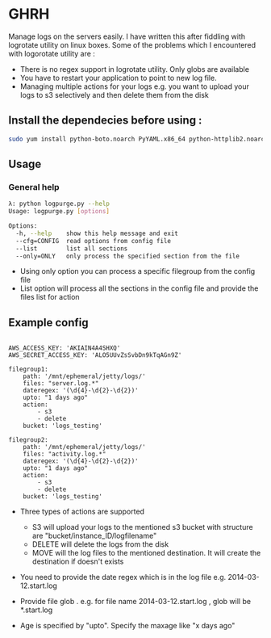 # GHRH

Manage logs on the servers easily. I have written this after fiddling with logrotate utility on linux boxes. 
Some of the problems which I encountered with logorotate utility are :

- There is no regex support in logrotate utility. Only globs are available
- You have to restart your application to point to new log file.
- Managing multiple actions for your logs e.g. you want to upload your logs to s3 selectively and then delete them from the disk



## Install the dependecies before using :

``` sh
sudo yum install python-boto.noarch PyYAML.x86_64 python-httplib2.noarch -y
```

## Usage

### General help
``` sh
λ: python logpurge.py --help
Usage: logpurge.py [options]

Options:
  -h, --help    show this help message and exit
  --cfg=CONFIG  read options from config file
  --list        list all sections
  --only=ONLY   only process the specified section from the file
```


- Using only option you can process a specific filegroup from the config file
- List option will process all the sections in the config file and provide the files list for action

## Example config

```

AWS_ACCESS_KEY: 'AKIAIN4A4SHXQ'
AWS_SECRET_ACCESS_KEY: 'ALO5UUvZsSvbDn9kTqAGn9Z'

filegroup1:
    path: '/mnt/ephemeral/jetty/logs/'
    files: "server.log.*"
    dateregex: '(\d{4}-\d{2}-\d{2})'
    upto: "1 days ago"
    action:
        - s3
        - delete
    bucket: 'logs_testing'

filegroup2:
    path: '/mnt/ephemeral/jetty/logs/'
    files: "activity.log.*"
    dateregex: '(\d{4}-\d{2}-\d{2})'
    upto: "1 days ago"
    action:
        - s3
        - delete
    bucket: 'logs_testing'

```

- Three types of actions are supported 
  - S3 will upload your logs to the mentioned s3 bucket with structure are "bucket/instance_ID/logfilename"
  - DELETE will delete the logs from the disk
  - MOVE will the log files to the mentioned destination. It will create the destination if doesn't exists
  
- You need to provide the date regex which is in the log file e.g. 2014-03-12.start.log
- Provide file glob . e.g. for file name 2014-03-12.start.log , glob will be *.start.log
- Age is specified by "upto". Specify the maxage like "x days ago"
